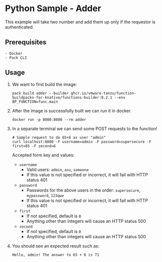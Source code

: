 # Python Sample - Adder

This example will take two number and add them up only if the requestor is authenticated.

## Prerequisites
    - Docker
    - Pack CLI

## Usage
1. We want to first build the image:
    ```
    pack build adder --builder ghcr.io/vmware-tanzu/function-buildpacks-for-knative/functions-builder:0.2.1 --env BP_FUNCTION=func.main
    ```

1. After the image is successfully built we can run it in docker.
    ```
    docker run -p 8080:8080 --rm adder
    ```

1. In a separate terminal we can send some POST requests to the function!
    ```
    # Sample request to do 65+6 as user "admin"
    curl localhost:8080 -F username=admin -F password=supersecure -F first=65 -F second=6
    ```
    Accepted form key and values:
    * `username`
        * Valid users: `admin`, `asu`, `someone`
        * If this value is not specified or incorrect, it will fail with HTTP status 401
    * `password`
        * Passwords for the above users in the order: `supersecure`, `mypassword`, `123qwe`
        * If this value is not specified or incorrect, it will fail with HTTP status 401
    * `first`
        * If not specified, default is `0`
        * Anything other than integers will cause an HTTP status 500
    * `second`
        * If not specified, default is `0`
        * Anything other than integers will cause an HTTP status 500

1. You should see an expected result such as:
    ```
    Hello, admin! The answer to 65 + 6 is 71
    ```
